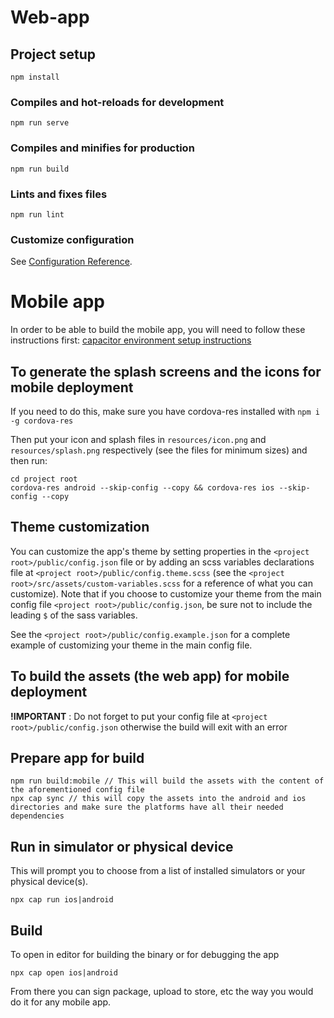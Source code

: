 # Web-app

## Project setup
```
npm install
```

### Compiles and hot-reloads for development
```
npm run serve
```

### Compiles and minifies for production
```
npm run build
```

### Lints and fixes files
```
npm run lint
```

### Customize configuration
See [Configuration Reference](https://cli.vuejs.org/config/).

# Mobile app

In order to be able to build the mobile app, you will need to follow these instructions first:
[capacitor environment setup instructions](https://capacitorjs.com/docs/getting-started/environment-setup)

## To generate the splash screens and the icons for mobile deployment

If you need to do this, make sure you have cordova-res installed with `npm i -g cordova-res`

Then put your icon and splash files in `resources/icon.png` and `resources/splash.png` respectively (see the files for minimum sizes) and then run:

```
cd project root
cordova-res android --skip-config --copy && cordova-res ios --skip-config --copy
```

## Theme customization
You can customize the app's theme by setting properties in the `<project root>/public/config.json` file or by adding an scss variables declarations file at `<project root>/public/config.theme.scss` (see the `<project root>/src/assets/custom-variables.scss` for a reference of what you can customize). Note that if you choose to customize your theme from the main config file `<project root>/public/config.json`, be sure not to include the leading `$` of the sass variables.

See the `<project root>/public/config.example.json` for a complete example of customizing your theme in the main config file.

## To build the assets (the web app) for mobile deployment
**!IMPORTANT** : Do not forget to put your config file at `<project root>/public/config.json` otherwise the build will exit with an error


## Prepare app for build

```
npm run build:mobile // This will build the assets with the content of the aforementioned config file
npx cap sync // this will copy the assets into the android and ios directories and make sure the platforms have all their needed dependencies
```

## Run in simulator or physical device
This will prompt you to choose from a list of installed simulators or your physical device(s).

```
npx cap run ios|android
```

## Build
To open in editor for building the binary or for debugging the app
```
npx cap open ios|android
```

From there you can sign package, upload to store, etc the way you would do it for any mobile app.
